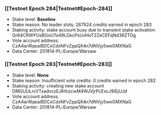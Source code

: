 ### [[Testnet Epoch 284|Testnet#Epoch-284]]
* Stake level: **Baseline**
* Stake reason: No leader slots; 267924 credits earned in epoch 283
* Staking activity: stake account busy due to transient stake activation: Gr64CRWYUsBGxU7o49LGkcPsUvHoT2ZeCEFqNd36ZTGg
* Vote account address: CzA4ariRqeaiBDCxCdxNFvZppQX4n7dNVjy5weGMXNaG
* Data Center: 201814-PL-Europe/Warsaw
### [[Testnet Epoch 283|Testnet#Epoch-283]]
* Stake level: **None**
* Stake reason: Insufficient vote credits: 0 credits earned in epoch 282
* Staking activity: creating new stake account DMGUULrcVTxadvczEJKthzcwM4WJVjrPcExcJ9iEjUJd
* Vote account address: CzA4ariRqeaiBDCxCdxNFvZppQX4n7dNVjy5weGMXNaG
* Data Center: 201814-PL-Europe/Warsaw